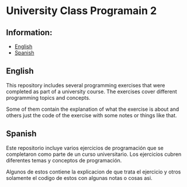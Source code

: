 # University Class Programain 2

## Information:
- [English](#english)
- [Spanish](#spanish)


## English
This repository includes several programming exercises that were completed as part of a university course. The exercises cover different programming topics and concepts.

Some of them contain the explanation of what the exercise is about and others just the code of the exercise with some notes or things like that.

## Spanish


Este repositorio incluye varios ejercicios de programación que se completaron como parte de un curso universitario. Los ejercicios cubren diferentes temas y conceptos de programación.

Algunos de estos contiene la explicacion de que trata el ejercicio y otros solamente el codigo de estos con algunas notas o cosas asi.
